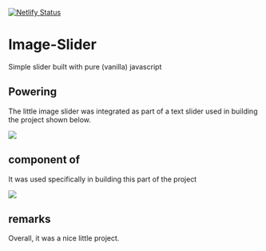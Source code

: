 [![Netlify Status](https://api.netlify.com/api/v1/badges/a9e55f42-e40e-4951-91d3-5af3b25b35a5/deploy-status)](https://app.netlify.com/sites/z-image-slider/deploys)
# Image-Slider
Simple slider built with pure (vanilla) javascript

## Powering
The little image slider was integrated as part of a text slider used in building the project shown below.

<img src="https://z-image-slider.netlify.app/static/images/past_of.png"/>


## component of
It was used specifically in building this part of the project

<img src="https://z-image-slider.netlify.app/static/images/componet.png"/>

## remarks
Overall, it was a nice little project.
